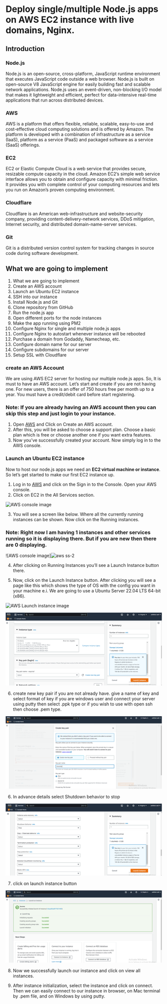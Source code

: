 # Deploy single/multiple Node.js apps on AWS EC2 instance with live domains, Nginx.

## Introduction

### Node.js

Node.js is an open-source, cross-platform, JavaScript runtime environment that executes JavaScript code outside a web browser. Node.js is built on open-source V8 JavaScript engine for easily building fast and scalable network applications. Node.js uses an event-driven, non-blocking I/O model that makes it lightweight and efficient, perfect for data-intensive real-time applications that run across distributed devices.

### AWS

AWS is a platform that offers flexible, reliable, scalable, easy-to-use and cost-effective cloud computing solutions and is offered by Amazon. The platform is developed with a combination of infrastructure as a service (IaaS), platform as a service (PaaS) and packaged software as a service (SaaS) offerings.

### EC2

EC2 or Elastic Compute Cloud is a web service that provides secure, resizable compute capacity in the cloud. Amazon EC2’s simple web service interface allows you to obtain and configure capacity with minimal friction. It provides you with complete control of your computing resources and lets you run on Amazon’s proven computing environment.

### Cloudflare

Cloudflare is an American web-infrastructure and website-security company, providing content-delivery-network services, DDoS mitigation, Internet security, and distributed domain-name-server services.

### Git

Git is a distributed version control system for tracking changes in source code during software development.


## What we are going to implement

1. What we are going to implement
2. Create an AWS account
3. Launch an Ubuntu EC2 instance
4. SSH into our instance
5. Install Node.js and Git
6. Clone repository from GitHub
7. Run the node.js app
8. Open different ports for the node instances
9. Make the app running using PM2
10. Configure Nginx for single and multiple node.js apps
11. Configure Nginx to autostart whenever instance will be rebooted
12. Purchase a domain from Godaddy, Namecheap, etc.
13. Configure domain name for our server
14. Configure subdomains for our server
15. Setup SSL with Cloudflare

### create an AWS Account

We are using AWS EC2 server for hosting our multiple node.js apps. So, It is must to have an AWS account. Let’s start and create if you are not having one. For new users, there is an offer of 750 hours free per month up to a year. You must have a credit/debit card before start registering.

### Note: If you are already having an AWS account then you can skip this step and just login to your instance.

1. Open [AWS](https://aws.amazon.com) and Click on Create an AWS account.
2. After this, you will be asked to choose a support plan. Choose a basic plan which is free or choose another one if you want extra features.
3. Now you’ve successfully created your account. Now simply log in to the AWS console.

### Launch an Ubuntu EC2 instance 

Now to host our node.js apps we need an **EC2 virtual machine or instance**. So let’s get started to make our first EC2 instance up.

1. Log in to [AWS](https://aws.amazon.com) and click on the Sign in to the Console. Open your AWS console.
2. Click on EC2 in the All Services section.

![AWS console image](https://user-images.githubusercontent.com/98725622/221651498-c929493c-92b0-49d3-807e-c4ea7b948f33.png)


3. You will see a screen like below. Where all the currently running instances can be shown. Now click on the Running instances.

### Note:  Right now I am having 1 instances and other services running so it is displaying there. But if you are new then there are 0 displaying.

![AWS console image]![aws ss-2](https://user-images.githubusercontent.com/98725622/221651787-4f2b670f-2e53-4ec3-b840-bb2f153ffbd7.png)


4. After clicking on Running Instances you’ll see a Launch Instance button there.

5. Now, click on the Launch Instance button. After clicking you will see a page like this which shows the type of OS with the config you want in your machine e.i. We are going to use a Ubuntu Server 22.04 LTS 64-bit (x86).

![AWS Launch instance image](https://user-images.githubusercontent.com/98725622/221650590-5aa7487f-983a-4155-a48e-e453b7bd769a.png)

![AWS console image](./assets/instance-type.png)

6. create new key pair if you are not already have. give a name of key and select format of key if you are windows user and connect your server using putty then select .ppk type or if you wish to use with open ssh then choose .pem type.

![AWS console image](./assets/key-pair.png)

6. In advance details select Shutdown behavior to stop

![AWS console image](./assets/shut-down-behavior.png)

7. click on launch instance button

![AWS console image](./assets/launch-log.png)

8. Now we successfully launch our instance and click on  view all instances.

9. After instance initialization, select the instance and click on connect. Then we can easily connect to our instance in browser, on Mac terminal by .pem file, and on Windows by using putty.

